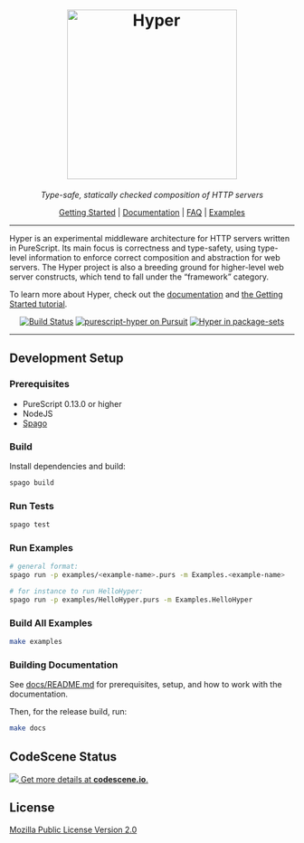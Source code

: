 <div align="center">
<h1>
<img src="docs/src/_static/hyper@2x.png"
      alt="Hyper"
      width="300">
</h1>
</div>

<p align="center">
<em>Type-safe, statically checked composition of HTTP servers</em>
</p>

<p align="center">
<a href="https://hyper.wickstrom.tech/docs/v0.8.0/tutorials/getting-started-with-hyper.html">Getting Started</a>
| <a href="https://hyper.wickstrom.tech">Documentation</a>
| <a href="https://hyper.wickstrom.tech/docs/v0.8.0/faq.html">FAQ</a>
| <a href="examples/">Examples</a>
</p>

<hr>

Hyper is an experimental middleware architecture for HTTP servers written in PureScript. Its main focus is correctness and type-safety, using type-level information to enforce correct composition and abstraction for web servers. The Hyper project is also a breeding ground for higher-level web server constructs, which tend to fall under the “framework” category.

To learn
more about Hyper, check out the [documentation](https://hyper.wickstrom.tech)
and [the Getting Started
tutorial](https://hyper.wickstrom.tech/docs/v0.8.0/tutorials/getting-started-with-hyper.html).

<p align="center">
<a href="https://travis-ci.org/owickstrom/hyper"><img alt="Build Status" src="https://travis-ci.org/owickstrom/hyper.svg?branch=master" /></a>
<a href="https://pursuit.purescript.org/packages/purescript-hyper"><img alt="purescript-hyper on Pursuit" src="https://pursuit.purescript.org/packages/purescript-hyper/badge" /></a>
<a href="https://github.com/purescript/package-sets"><img alt="Hyper in package-sets" src="https://img.shields.io/endpoint.svg?url=https://package-sets-badge-0lf69kxs4fbd.runkit.sh/hyper" /></a>
</p>

<hr>

## Development Setup

### Prerequisites

* PureScript 0.13.0 or higher
* NodeJS
* [Spago](https://github.com/spacchetti/spago)

### Build

Install dependencies and build:

```bash
spago build
```

### Run Tests

```bash
spago test
```

### Run Examples

```bash
# general format:
spago run -p examples/<example-name>.purs -m Examples.<example-name>

# for instance to run HelloHyper:
spago run -p examples/HelloHyper.purs -m Examples.HelloHyper
```

### Build All Examples

```bash
make examples
```

### Building Documentation

See [docs/README.md](docs/README.md) for prerequisites, setup, and
how to work with the documentation.

Then, for the release build, run:

```bash
make docs
```

## CodeScene Status

[![](https://codescene.io/projects/49/status.svg) Get more details at **codescene.io**.](https://codescene.io/projects/49/jobs/latest-successful/results)

## License

[Mozilla Public License Version 2.0](LICENSE)
